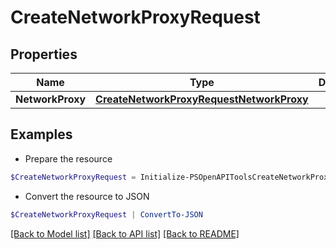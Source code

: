 # CreateNetworkProxyRequest
## Properties

Name | Type | Description | Notes
------------ | ------------- | ------------- | -------------
**NetworkProxy** | [**CreateNetworkProxyRequestNetworkProxy**](CreateNetworkProxyRequestNetworkProxy.md) |  | [optional] 

## Examples

- Prepare the resource
```powershell
$CreateNetworkProxyRequest = Initialize-PSOpenAPIToolsCreateNetworkProxyRequest  -NetworkProxy null
```

- Convert the resource to JSON
```powershell
$CreateNetworkProxyRequest | ConvertTo-JSON
```

[[Back to Model list]](../README.md#documentation-for-models) [[Back to API list]](../README.md#documentation-for-api-endpoints) [[Back to README]](../README.md)

